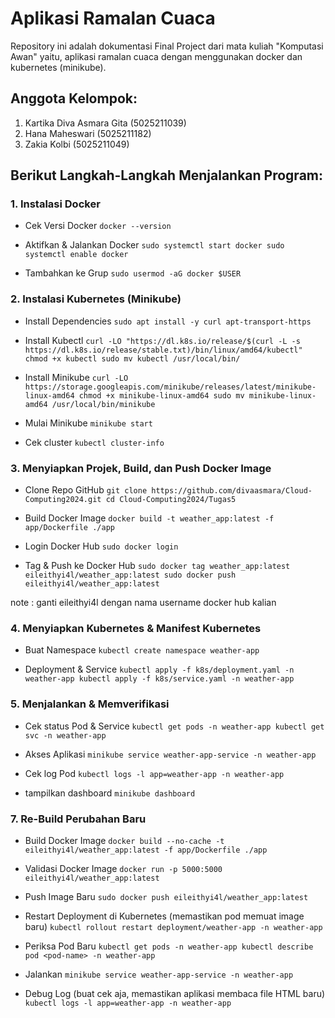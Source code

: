 # Aplikasi Ramalan Cuaca
Repository ini adalah dokumentasi Final Project dari mata kuliah "Komputasi Awan" yaitu, aplikasi ramalan cuaca dengan menggunakan docker dan kubernetes (minikube).

## Anggota Kelompok:
1. Kartika Diva Asmara Gita (5025211039)
2. Hana Maheswari (5025211182)
3. Zakia Kolbi (5025211049)

## Berikut Langkah-Langkah Menjalankan Program:

### 1. Instalasi Docker

- Cek Versi Docker
`docker --version`

- Aktifkan & Jalankan Docker
`sudo systemctl start docker
sudo systemctl enable docker`

- Tambahkan ke Grup
`sudo usermod -aG docker $USER`

### 2. Instalasi Kubernetes (Minikube)

- Install Dependencies
`sudo apt install -y curl apt-transport-https`

- Install Kubectl
`curl -LO "https://dl.k8s.io/release/$(curl -L -s https://dl.k8s.io/release/stable.txt)/bin/linux/amd64/kubectl"
chmod +x kubectl
sudo mv kubectl /usr/local/bin/`

- Install Minikube
`curl -LO https://storage.googleapis.com/minikube/releases/latest/minikube-linux-amd64
chmod +x minikube-linux-amd64
sudo mv minikube-linux-amd64 /usr/local/bin/minikube`

- Mulai Minikube
`minikube start` 

- Cek cluster
`kubectl cluster-info`

### 3. Menyiapkan Projek,  Build, dan Push Docker Image

- Clone Repo GitHub
`git clone https://github.com/divaasmara/Cloud-Computing2024.git
cd Cloud-Computing2024/Tugas5`

- Build Docker Image
`docker build -t weather_app:latest -f app/Dockerfile ./app`

- Login Docker Hub
`sudo docker login`

- Tag & Push ke Docker Hub
`sudo docker tag weather_app:latest eileithyi4l/weather_app:latest
sudo docker push eileithyi4l/weather_app:latest`

note : ganti eileithyi4l dengan nama username docker hub kalian

### 4. Menyiapkan Kubernetes & Manifest Kubernetes

- Buat Namespace
`kubectl create namespace weather-app`

- Deployment & Service
`kubectl apply -f k8s/deployment.yaml -n weather-app
kubectl apply -f k8s/service.yaml -n weather-app`

### 5. Menjalankan & Memverifikasi

- Cek status Pod & Service
`kubectl get pods -n weather-app
kubectl get svc -n weather-app`

- Akses Aplikasi
`minikube service weather-app-service -n weather-app`

- Cek log Pod
`kubectl logs -l app=weather-app -n weather-app`

- tampilkan dashboard
`minikube dashboard`

### 7. Re-Build Perubahan Baru

- Build Docker Image
`docker build --no-cache -t eileithyi4l/weather_app:latest -f app/Dockerfile ./app`

- Validasi Docker Image
`docker run -p 5000:5000 eileithyi4l/weather_app:latest`

- Push Image Baru
`sudo docker push eileithyi4l/weather_app:latest`

- Restart Deployment di Kubernetes (memastikan pod memuat image baru)
`kubectl rollout restart deployment/weather-app -n weather-app`

- Periksa Pod Baru 
`kubectl get pods -n weather-app
kubectl describe pod <pod-name> -n weather-app`

- Jalankan
`minikube service weather-app-service -n weather-app`

- Debug Log (buat cek aja, memastikan aplikasi membaca file HTML baru)
`kubectl logs -l app=weather-app -n weather-app`
